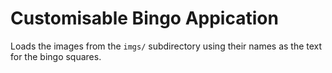 # Customisable Bingo Appication

Loads the images from the `imgs/` subdirectory using their names as the text for the bingo squares.